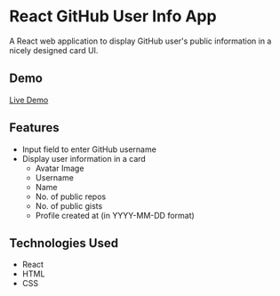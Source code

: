 # React GitHub User Info App

A React web application to display GitHub user's public information in a nicely designed card UI.

## Demo

[Live Demo](https://github-finder23.netlify.app) <!-- Add a link to your live demo -->

## Features

- Input field to enter GitHub username
- Display user information in a card
  - Avatar Image
  - Username
  - Name
  - No. of public repos
  - No. of public gists
  - Profile created at (in YYYY-MM-DD format)

## Technologies Used

- React
- HTML
- CSS


